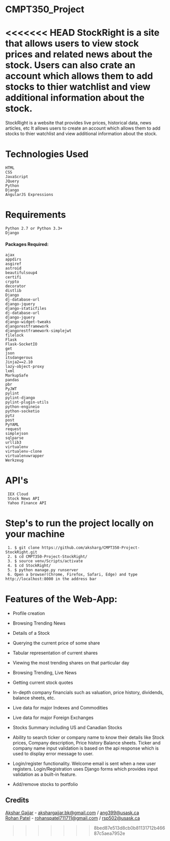# CMPT350_Project

<<<<<<< HEAD
StockRight is a site that allows users to view stock prices and related news about the stock. Users can also crate an account which allows them to add stocks to thier watchlist and view additional information about the stock. 
=======
StockRight is a website that provides live prices, historical data, news articles, etc
It allows users to create an account which allows them to add stocks to thier watchlist and view additional information about the stock.


# Technologies Used

    HTML
    CSS
    JavaScript
    JQuery
    Python
    Django
    AngularJS Expressions


# Requirements

    Python 2.7 or Python 3.3+
    Django


####      Packages Required:

    ajax
    appdirs
    asgiref
    astroid
    beautifulsoup4
    certifi
    crypto
    decorator
    distlib
    Django
    dj-database-url
    django-jquery
    django-staticfiles
    dj-database-url
    django-jquery
    django-widget-tweaks
    djangorestframework
    djangorestframework-simplejwt
    filelock
    Flask
    Flask-SocketIO
    get
    json
    itsdangerous
    Jinja2==2.10
    lazy-object-proxy
    lxml
    MarkupSafe
    pandas
    pbr
    PyJWT
    pylint
    pylint-django
    pylint-plugin-utils
    python-engineio
    python-socketio
    pytz
    post
    PyYAML
    request
    simplejson
    sqlparse
    urllib3
    virtualenv
    virtualenv-clone
    virtualenvwrapper
    Werkzeug


# API's 
    
     IEX Cloud
     Stock News API
     Yahoo Finance API
     
     
# Step's to run the project locally on your machine

     1. $ git clone https://github.com/aksharg/CMPT350-Project-StockRight.git
     2. $ cd CMPT350-Project-StockRight/
     3. $ source venv/Scripts/activate
     4. $ cd StockRight/
     5. $ python manage.py runserver
     6. Open a browser(Chrome, Firefox, Safari, Edge) and type http://localhost:8000 in the address bar

# Features of the Web-App: 

- Profile creation
- Browsing Trending News 
- Details of a Stock
- Querying the current price of some share
- Tabular representation of current shares
- Viewing the most trending shares on that particular day

- Browsing Trending, Live News
- Getting current stock quotes 
- In-depth company financials such as valuation, price history, dividends, balance sheets, etc.
- Live data for major Indexes and Commodities
- Live data for major Foreign Exchanges
- Stocks Summary including US and Canadian Stocks 
- Ability to search ticker or company name to know their details like Stock prices, Company description, Price history Balance  sheets. Ticker and company name input validation is based on the api response which is used to display error message to user. 
- Login/register functionality. Welcome email is sent when a new user registers. Login/Registration uses Django forms which      provides input validation as a built-in feature.
- Add/remove stocks to portfolio




## Credits

[Akshar Gajjar](https://github.com/aksharg) - akshargajjar.bk@gmail.com / ang399@usask.ca  
[Rohan Patel](https://github.com/rohanpatel711) - rohanspatel711711@gmail.com / rsp502@usask.ca  
>>>>>>> 8bed87e513d8cb0b81131712b46687c5aea7952e
